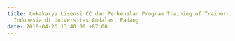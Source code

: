 ```yaml
---
title: Lokakarya Lisensi CC dan Perkenalan Program Training of Trainers Creative Commons
  Indonesia di Universitas Andalas, Padang
date: 2018-04-26 13:40:00 +07:00
---
```


